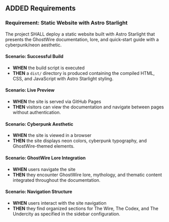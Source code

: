 ## ADDED Requirements

### Requirement: Static Website with Astro Starlight

The project SHALL deploy a static website built with Astro Starlight that presents the GhostWire documentation, lore, and quick‑start guide with a cyberpunk/neon aesthetic.

#### Scenario: Successful Build

- **WHEN** the build script is executed
- **THEN** a `dist/` directory is produced containing the compiled HTML, CSS, and JavaScript with Astro Starlight styling.

#### Scenario: Live Preview

- **WHEN** the site is served via GitHub Pages
- **THEN** visitors can view the documentation and navigate between pages without authentication.

#### Scenario: Cyberpunk Aesthetic

- **WHEN** the site is viewed in a browser
- **THEN** the site displays neon colors, cyberpunk typography, and GhostWire-themed elements.

#### Scenario: GhostWire Lore Integration

- **WHEN** users navigate the site
- **THEN** they encounter GhostWire lore, mythology, and thematic content integrated throughout the documentation.

#### Scenario: Navigation Structure

- **WHEN** users interact with the site navigation
- **THEN** they find organized sections for The Wire, The Codex, and The Undercity as specified in the sidebar configuration.
